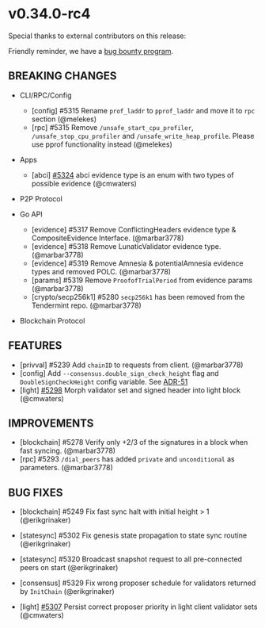 # v0.34.0-rc4

Special thanks to external contributors on this release:

Friendly reminder, we have a [bug bounty program](https://hackerone.com/tendermint).

## BREAKING CHANGES

- CLI/RPC/Config
    - [config] \#5315 Rename `prof_laddr` to `pprof_laddr` and move it to `rpc` section (@melekes)
    - [rpc] \#5315 Remove `/unsafe_start_cpu_profiler`, `/unsafe_stop_cpu_profiler` and `/unsafe_write_heap_profile`. Please use pprof functionality instead (@melekes)

- Apps

    - [abci] [\#5324](https://github.com/tendermint/tendermint/pull/5324) abci evidence type is an enum with two types of possible evidence (@cmwaters)

- P2P Protocol

- Go API
    - [evidence] \#5317 Remove ConflictingHeaders evidence type & CompositeEvidence Interface. (@marbar3778)
    - [evidence] \#5318 Remove LunaticValidator evidence type. (@marbar3778)
    - [evidence] \#5319 Remove Amnesia & potentialAmnesia evidence types and removed POLC. (@marbar3778)
    - [params] \#5319 Remove `ProofofTrialPeriod` from evidence params (@marbar3778)
    - [crypto/secp256k1] \#5280 `secp256k1` has been removed from the Tendermint repo. (@marbar3778)

- Blockchain Protocol

## FEATURES

- [privval] \#5239 Add `chainID` to requests from client. (@marbar3778)
- [config] Add `--consensus.double_sign_check_height` flag and `DoubleSignCheckHeight` config variable. See [ADR-51](https://github.com/tendermint/tendermint/blob/master/docs/architecture/adr-051-double-signing-risk-reduction.md)
- [light] [\#5298](https://github.com/tendermint/tendermint/pull/5298) Morph validator set and signed header into light block (@cmwaters)

## IMPROVEMENTS

- [blockchain] \#5278 Verify only +2/3 of the signatures in a block when fast syncing. (@marbar3778)
- [rpc] \#5293 `/dial_peers` has added `private` and `unconditional` as parameters. (@marbar3778)

## BUG FIXES

- [blockchain] \#5249 Fix fast sync halt with initial height > 1 (@erikgrinaker)

- [statesync] \#5302 Fix genesis state propagation to state sync routine (@erikgrinaker)

- [statesync] \#5320 Broadcast snapshot request to all pre-connected peers on start (@erikgrinaker)

- [consensus] \#5329 Fix wrong proposer schedule for validators returned by `InitChain` (@erikgrinaker)

- [light] [\#5307](https://github.com/tendermint/tendermint/pull/5307) Persist correct proposer priority in light client validator sets (@cmwaters)

